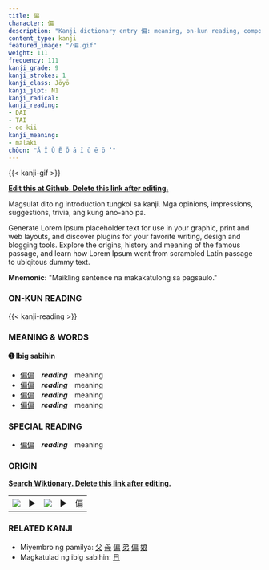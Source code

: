 ```yaml
---
title: 偏
character: 偏
description: "Kanji dictionary entry 偏: meaning, on-kun reading, compounds, origin, related kanji"
content_type: kanji
featured_image: "/偏.gif"
weight: 111
frequency: 111
kanji_grade: 9
kanji_strokes: 1
kanji_class: Jōyō
kanji_jlpt: N1
kanji_radical: 
kanji_reading: 
- DAI
- TAI
- oo-kii
kanji_meaning:
- malaki
chōon: "Ā Ī Ū Ē Ō ā ī ū ē ō ’"
---
```

[//]: # (Don't edit the line below. Kanji animated GIF code is automatically generated.)
{{< kanji-gif >}}

[//]: # (Edit below this line.)

**[Edit this at Github. Delete this link after editing.](https://github.com/tim0g/tim/tree/main/content/kanji/偏/index.md)**

Magsulat dito ng introduction tungkol sa kanji. Mga opinions, impressions, suggestions, trivia, ang kung ano-ano pa.

Generate Lorem Ipsum placeholder text for use in your graphic, print and web layouts, and discover plugins for your favorite writing, design and blogging tools. Explore the origins, history and meaning of the famous passage, and learn how Lorem Ipsum went from scrambled Latin passage to ubiqitous dummy text.
 
**Mnemonic:** "Maikling sentence na makakatulong sa pagsaulo."

### ON-KUN READING

[//]: # (Don't edit the line below. ON-KUN READING code is automatically generated.)
{{< kanji-reading >}}

### MEANING & WORDS

#### ➊ **Ibig sabihin**
  - [偏](../偏)[偏](../偏)　***reading***　meaning
  - [偏](../偏)[偏](../偏)　***reading***　meaning
  - [偏](../偏)[偏](../偏)　***reading***　meaning
  - [偏](../偏)[偏](../偏)　***reading***　meaning

### SPECIAL READING
  - [偏](../偏)[偏](../偏)　***reading***　meaning

### ORIGIN

**[Search Wiktionary. Delete this link after editing.](https://wiktionary.org/wiki/偏)**
<table class="kanji-table"><tr><td>
<img src="60px-偏-bronze.svg.png">
</td><td>▶</td><td>
<img src="60px-偏-oracle.svg.png">
</td><td>▶</td>
<td class="kanji-origin">偏</td>
</tr></table>

### RELATED KANJI
- Miyembro ng pamilya: [父](../父) [母](../母) [偏](../偏) [弟](../弟) [偏](../偏) [娘](../娘)
- Magkatulad ng ibig sabihin: [日](../日)
